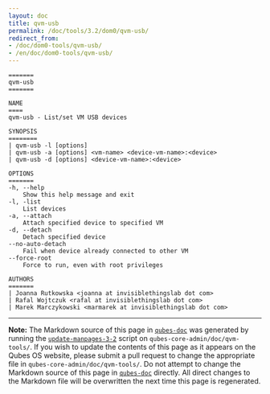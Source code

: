 ```yaml
---
layout: doc
title: qvm-usb
permalink: /doc/tools/3.2/dom0/qvm-usb/
redirect_from:
- /doc/dom0-tools/qvm-usb/
- /en/doc/dom0-tools/qvm-usb/
---
```


```
=======
qvm-usb
=======

NAME
====
qvm-usb - List/set VM USB devices

SYNOPSIS
========
| qvm-usb -l [options]
| qvm-usb -a [options] <vm-name> <device-vm-name>:<device>
| qvm-usb -d [options] <device-vm-name>:<device>

OPTIONS
=======
-h, --help
    Show this help message and exit
-l, -list
    List devices
-a, --attach
    Attach specified device to specified VM
-d, --detach
    Detach specified device
--no-auto-detach
    Fail when device already connected to other VM
--force-root
    Force to run, even with root privileges

AUTHORS
=======
| Joanna Rutkowska <joanna at invisiblethingslab dot com>
| Rafal Wojtczuk <rafal at invisiblethingslab dot com>
| Marek Marczykowski <marmarek at invisiblethingslab dot com>
```

-----

**Note:** The Markdown source of this page in [`qubes-doc`] was generated by running the [`update-manpages-3-2`] script on `qubes-core-admin/doc/qvm-tools/`.
If you wish to update the contents of this page as it appears on the Qubes OS website, please submit a pull request to change the appropriate file in `qubes-core-admin/doc/qvm-tools/`.
Do not attempt to change the Markdown source of this page in [`qubes-doc`] directly.
All direct changes to the Markdown file will be overwritten the next time this page is regenerated.

[`qubes-doc`]: https://github.com/QubesOS/qubes-doc/
[`update-manpages-3-2`]: https://github.com/QubesOS/qubesos.github.io/blob/master/_utils/update-manpages-3-2

